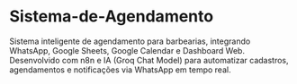 # Sistema-de-Agendamento
Sistema inteligente de agendamento para barbearias, integrando WhatsApp, Google Sheets, Google Calendar e Dashboard Web. Desenvolvido com n8n e IA (Groq Chat Model) para automatizar cadastros, agendamentos e notificações via WhatsApp em tempo real.
